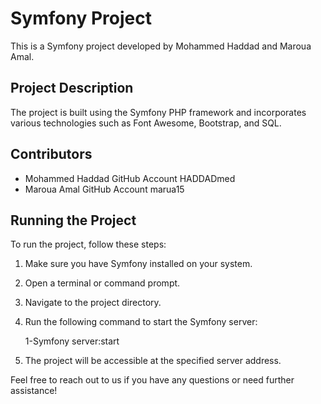 # Symfony Project

This is a Symfony project developed by Mohammed Haddad and Maroua Amal.

## Project Description

The project is built using the Symfony PHP framework and incorporates various technologies such as Font Awesome, Bootstrap, and SQL.

## Contributors

- Mohammed Haddad    GitHub Account HADDADmed
- Maroua Amal    GitHub Account marua15

## Running the Project

To run the project, follow these steps:

1. Make sure you have Symfony installed on your system.
2. Open a terminal or command prompt.
3. Navigate to the project directory.
4. Run the following command to start the Symfony server:

    
   1-Symfony server:start
   
5. The project will be accessible at the specified server address.

Feel free to reach out to us if you have any questions or need further assistance!

   
   
